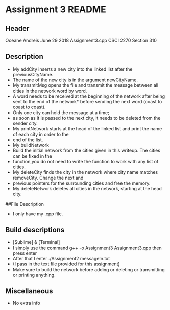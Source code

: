 # Assignment 3 README
## Header
Oceane Andreis
June 29 2018
Assignment3.cpp 
CSCI 2270 Section 310


## Description

* My addCity inserts a new city into the linked list after the previousCityName. 
* The name of the new city is in the argument newCityName. 
* My transmitMsg opens the file and transmit the message between all cities in the network word by word.
* A word needs to be received at the beginning of the network after being sent to the end of the network* before sending the next word (coast to coast to coast). 
* Only one city can hold the message at a time; 
* as soon as it is passed to the next city, it needs to be deleted from the sender city. 
* My printNetwork starts at the head of the linked list and print the name of each city in order to the 
* end of the list. 
* My buildNetwork
* Build the initial network from the cities given in this writeup. The cities can be fixed in the 
* function,you do not need to write the function to work with any list of cities. 
* My deleteCity finds the city in the network where city name matches removeCity. Change the next and  
* previous pointers for the surrounding cities and free the memory. 
* My deleteNetwork deletes all cities in the network, starting at the head city. 


##File Description

* I only have my .cpp file. 

## Build descriptions

* [Sublime] & [Terminal]
* I simply use the command g++ -o Assignment3 Assignment3.cpp then press enter
* After that I enter ./Assignment2 messageIn.txt
* (I pass in the text file provided for this assignment)
* Make sure to build the network before adding or deleting or transmitting or printing anything.


## Miscellaneous

* No extra info




